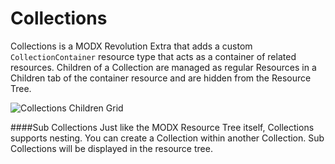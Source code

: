 Collections
===========

Collections is a MODX Revolution Extra that adds a custom `CollectionContainer` resource type that acts as a container of related resources. Children of a Collection are managed as regular Resources in a Children tab of the container resource and are hidden from the Resource Tree.

![Collections Children Grid](http://j4p.us/image/290M3v2I343c/Screen%20Shot%202013-11-20%20at%208.38.47%20PM.png)

####Sub Collections
Just like the MODX Resource Tree itself, Collections supports nesting. You can create a Collection within another Collection. Sub Collections will be displayed in the resource tree.
